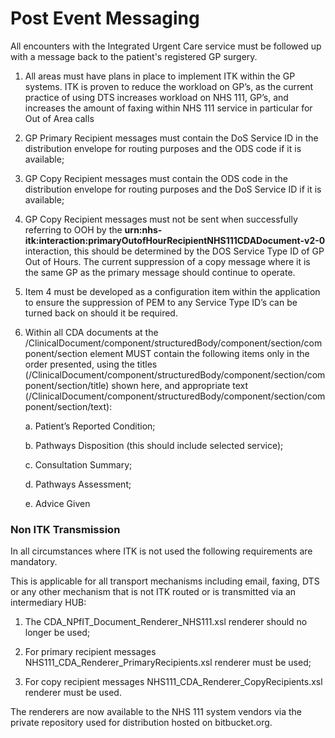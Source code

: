 # Post Event Messaging

All encounters with the Integrated Urgent Care service must be followed up with a message back to the patient's registered GP surgery.


1. All areas must have plans in place to implement ITK within the GP systems. ITK is proven to reduce the workload on GP’s, as the current practice of using DTS increases workload on NHS 111, GP’s, and increases the amount of faxing within NHS 111 service in particular for Out of Area calls  

2. GP Primary Recipient messages must contain the DoS Service ID in the distribution envelope for routing purposes and the ODS code if it is available;

3. GP Copy Recipient messages must contain the ODS code in the distribution envelope for routing purposes and the DoS Service ID if it is available;

4. GP Copy Recipient messages must not be sent when successfully referring to OOH by the **urn:nhs-itk:interaction:primaryOutofHourRecipientNHS111CDADocument-v2-0** interaction, this should be determined by the DOS Service Type ID of GP Out of Hours. The current suppression of a copy message where it is the same GP as the primary message should continue to operate.

5. Item 4 must be developed as a configuration item within the application to ensure the suppression of PEM to any Service Type ID’s can be turned back on should it be required.

6. Within all CDA documents at the /ClinicalDocument/component/structuredBody/component/section/component/section element MUST contain the following items only in the order presented, using the titles (/ClinicalDocument/component/structuredBody/component/section/component/section/title) shown here, and appropriate text (/ClinicalDocument/component/structuredBody/component/section/component/section/text):

    a. Patient’s Reported Condition;

    b. Pathways Disposition (this should include selected service);  

    c. Consultation Summary;  

    d. Pathways Assessment;  

    e. Advice Given

### Non ITK Transmission

In all circumstances where ITK is not used the following requirements are mandatory.

This is applicable for all transport mechanisms including email, faxing, DTS or any other mechanism that is not ITK routed or is transmitted via an intermediary HUB:

1. The CDA_NPfIT_Document_Renderer_NHS111.xsl renderer should no longer be used;

2. For primary recipient messages NHS111_CDA_Renderer_PrimaryRecipients.xsl renderer must be used;

3. For copy recipient messages NHS111_CDA_Renderer_CopyRecipients.xsl renderer must be used.

The renderers are now available to the NHS 111 system vendors via the private repository used for distribution hosted on bitbucket.org.
